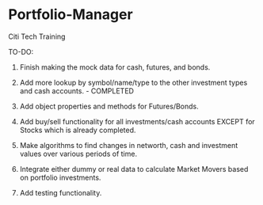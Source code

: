 # Portfolio-Manager

Citi Tech Training

TO-DO:

1. Finish making the mock data for cash, futures, and bonds.

2. Add more lookup by symbol/name/type to the other investment types and cash accounts. - COMPLETED

3. Add object properties and methods for Futures/Bonds.

4. Add buy/sell functionality for all investments/cash accounts EXCEPT for Stocks which is already completed.

5. Make algorithms to find changes in networth, cash and investment values over various periods of time.

6. Integrate either dummy or real data to calculate Market Movers based on portfolio investments.

7. Add testing functionality.